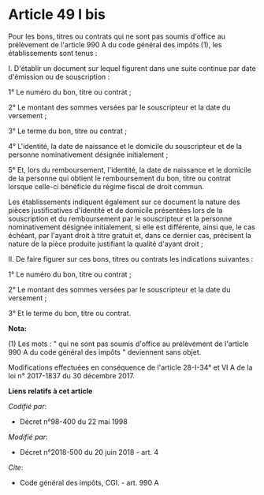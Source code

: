 # Article 49 I bis

Pour les bons, titres ou contrats qui ne sont pas soumis d'office au prélèvement de l'article 990 A du code général des
impôts (1), les établissements sont tenus :

I. D'établir un document sur lequel figurent dans une suite continue par date d'émission ou de souscription :

1° Le numéro du bon, titre ou contrat ;

2° Le montant des sommes versées par le souscripteur et la date du versement ;

3° Le terme du bon, titre ou contrat ;

4° L'identité, la date de naissance et le domicile du souscripteur et de la personne nominativement désignée initialement ;

5° Et, lors du remboursement, l'identité, la date de naissance et le domicile de la personne qui obtient le remboursement du
bon, titre ou contrat lorsque celle-ci bénéficie du régime fiscal de droit commun.

Les établissements indiquent également sur ce document la nature des pièces justificatives d'identité et de domicile
présentées lors de la souscription et du remboursement par le souscripteur et la personne nominativement désignée
initialement, si elle est différente, ainsi que, le cas échéant, par l'ayant droit à titre gratuit et, dans ce dernier cas,
précisent la nature de la pièce produite justifiant la qualité d'ayant droit ;

II. De faire figurer sur ces bons, titres ou contrats les indications suivantes :

1° Le numéro du bon, titre ou contrat ;

2° Le montant des sommes versées par le souscripteur et la date du versement ;

3° Et le terme du bon, titre ou contrat.

**Nota:**

(1) Les mots : " qui ne sont pas soumis d'office au prélèvement de l'article 990 A du code général des impôts " deviennent
sans objet.

Modifications effectuées en conséquence de l'article 28-I-34° et VI A de la loi n° 2017-1837 du 30 décembre 2017.

**Liens relatifs à cet article**

_Codifié par_:

  - Décret n°98-400 du 22 mai 1998

_Modifié par_:

  - Décret n°2018-500 du 20 juin 2018 - art. 4

_Cite_:

  - Code général des impôts, CGI. - art. 990 A
